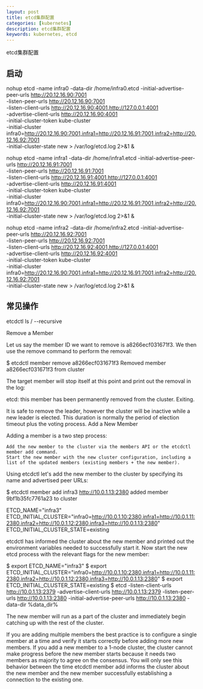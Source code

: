 ```yaml
---
layout: post
title: etcd集群配置 
categories: [kubernetes]
description: etcd集群配置 
keywords: kubernetes, etcd
---
```


etcd集群配置 
## 启动
nohup etcd -name infra0 -data-dir /home/infra0.etcd -initial-advertise-peer-urls http://20.12.16.90:7001 \
  -listen-peer-urls http://20.12.16.90:7001 \
  -listen-client-urls http://20.12.16.90:4001,http://127.0.0.1:4001 \
  -advertise-client-urls http://20.12.16.90:4001 \
  -initial-cluster-token kube-cluster \
  -initial-cluster infra0=http://20.12.16.90:7001,infra1=http://20.12.16.91:7001,infra2=http://20.12.16.92:7001 \
  -initial-cluster-state new > /var/log/etcd.log 2>&1 &

nohup etcd -name infra1 -data-dir /home/infra1.etcd -initial-advertise-peer-urls http://20.12.16.91:7001 \
  -listen-peer-urls http://20.12.16.91:7001 \
  -listen-client-urls http://20.12.16.91:4001,http://127.0.0.1:4001 \
  -advertise-client-urls http://20.12.16.91:4001 \
  -initial-cluster-token kube-cluster \
  -initial-cluster infra0=http://20.12.16.90:7001,infra1=http://20.12.16.91:7001,infra2=http://20.12.16.92:7001 \
  -initial-cluster-state new > /var/log/etcd.log 2>&1 &

nohup etcd -name infra2 -data-dir /home/infra2.etcd -initial-advertise-peer-urls http://20.12.16.92:7001 \
  -listen-peer-urls http://20.12.16.92:7001 \
  -listen-client-urls http://20.12.16.92:4001,http://127.0.0.1:4001 \
  -advertise-client-urls http://20.12.16.92:4001 \
  -initial-cluster-token kube-cluster \
  -initial-cluster infra0=http://20.12.16.90:7001,infra1=http://20.12.16.91:7001,infra2=http://20.12.16.92:7001 \
  -initial-cluster-state new > /var/log/etcd.log 2>&1 &

## 常见操作
etcdctl ls / --recursive


Remove a Member
 
Let us say the member ID we want to remove is a8266ecf031671f3. We then use the remove command to perform the removal:

$ etcdctl member remove a8266ecf031671f3
Removed member a8266ecf031671f3 from cluster

The target member will stop itself at this point and print out the removal in the log:

etcd: this member has been permanently removed from the cluster. Exiting.

It is safe to remove the leader, however the cluster will be inactive while a new leader is elected. This duration is normally the period of election timeout plus the voting process.
Add a New Member

Adding a member is a two step process:

    Add the new member to the cluster via the members API or the etcdctl member add command.
    Start the new member with the new cluster configuration, including a list of the updated members (existing members + the new member).

Using etcdctl let's add the new member to the cluster by specifying its name and advertised peer URLs:

$ etcdctl member add infra3 http://10.0.1.13:2380
added member 9bf1b35fc7761a23 to cluster

ETCD_NAME="infra3"
ETCD_INITIAL_CLUSTER="infra0=http://10.0.1.10:2380,infra1=http://10.0.1.11:2380,infra2=http://10.0.1.12:2380,infra3=http://10.0.1.13:2380"
ETCD_INITIAL_CLUSTER_STATE=existing

etcdctl has informed the cluster about the new member and printed out the environment variables needed to successfully start it. Now start the new etcd process with the relevant flags for the new member:

$ export ETCD_NAME="infra3"
$ export ETCD_INITIAL_CLUSTER="infra0=http://10.0.1.10:2380,infra1=http://10.0.1.11:2380,infra2=http://10.0.1.12:2380,infra3=http://10.0.1.13:2380"
$ export ETCD_INITIAL_CLUSTER_STATE=existing
$ etcd -listen-client-urls http://10.0.1.13:2379 -advertise-client-urls http://10.0.1.13:2379  -listen-peer-urls http://10.0.1.13:2380 -initial-advertise-peer-urls http://10.0.1.13:2380 -data-dir %data_dir%

The new member will run as a part of the cluster and immediately begin catching up with the rest of the cluster.

If you are adding multiple members the best practice is to configure a single member at a time and verify it starts correctly before adding more new members. If you add a new member to a 1-node cluster, the cluster cannot make progress before the new member starts because it needs two members as majority to agree on the consensus. You will only see this behavior between the time etcdctl member add informs the cluster about the new member and the new member successfully establishing a connection to the existing one.

